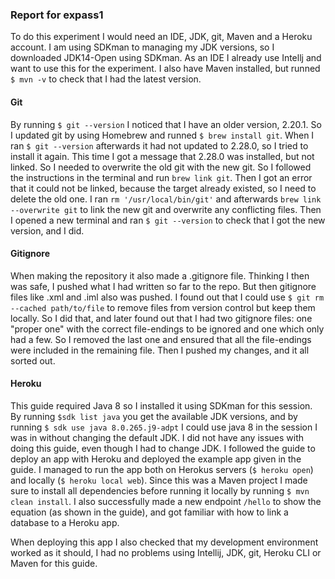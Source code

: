 ### Report for expass1

To do this experiment I would need an IDE, JDK, git, Maven and a Heroku account. I am using SDKman to managing my JDK versions,
so I downloaded JDK14-Open using SDKman. As an IDE I already use Intellj and want to use this for the experiment. 
I also have Maven installed, but runned `$ mvn -v` to check that I had the latest version. 

#### Git
By running `$ git --version` I noticed that I 
have an older version, 2.20.1. So I updated git by using Homebrew and runned 
`$ brew install git`. When I ran `$ git --version` afterwards it had not updated to 2.28.0, so I tried to install it again.
This time I got a message that 2.28.0 was installed, but not linked. So I needed to 
overwrite the old git with the new git. 
So I followed the instructions in the terminal 
and run `brew link git`. Then I got an error that it could not be linked, because the target already existed, so I need 
to delete the old one. I ran `rm '/usr/local/bin/git'` and afterwards `brew link --overwrite git` to link the new git and 
overwrite any conflicting files. Then I opened a new terminal and ran `$ git --version` to check that I got the new version, and
I did.

#### Gitignore 
When making the repository it also made a .gitignore file. Thinking I then was safe, I pushed what I 
had written so far to the repo. But then gitignore files like .xml and .iml also was pushed. I found out that I could use 
`$ git rm --cached path/to/file` to remove files from version control but keep them locally. So I did that, and later found
out that I had two gitignore files: one "proper one" with the correct file-endings to be ignored and one which only had a few. 
So I removed the last one and ensured that all the file-endings were included in the remaining file. Then I pushed my changes, 
and it all sorted out. 

#### Heroku 
This guide required Java 8 so I installed 
it using SDKman for this session. By running `$sdk list java` you get the available JDK versions, and by running `$ sdk use java 8.0.265.j9-adpt` 
I could use java 8 in the session I was in without changing the default JDK. I did not have any issues with doing this guide, 
even though I had to change JDK. I followed the guide to deploy an app with Heroku and deployed the example app given in the guide.  I managed to run the app both on 
Herokus servers (`$ heroku open`) and locally (`$ heroku local web`). Since this was a Maven project I made sure 
 to install all dependencies before running it locally by running `$ mvn clean install`. I also successfully made a new endpoint `/hello` to 
 show the equation (as shown in the guide), and got familiar with how to link a database to a Heroku app. 
 
 
 
 When deploying this app I also 
 checked that my development environment worked as it should, I had no problems using Intellij, JDK, git, Heroku CLI or Maven 
 for this guide.  

